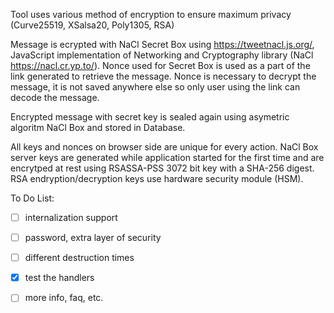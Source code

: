 Tool uses various method of encryption to ensure maximum privacy (Curve25519, XSalsa20, Poly1305, RSA)

Message is ecrypted with NaCl Secret Box using https://tweetnacl.js.org/, JavaScript implementation of 
Networking and Cryptography library (NaCl https://nacl.cr.yp.to/).  Nonce used for Secret Box is used 
as a part of the link generated to retrieve the message. Nonce is necessary to decrypt the message, it is not 
saved anywhere else so only user using the link can decode the message. 

Encrypted message with secret key is sealed again using asymetric algoritm NaCl Box and stored in Database. 

All keys and nonces on browser side are unique for every action. NaCl Box server keys are generated while application 
started for the first time and are encrytped at rest using RSASSA-PSS 3072 bit key with a SHA-256 digest. 
RSA endryption/decryption keys use hardware security module (HSM).

To Do List:
- [ ] internalization support 
- [ ] password, extra layer of security
- [ ] different destruction times
- [x] test the handlers
- [ ] more info, faq, etc.
 